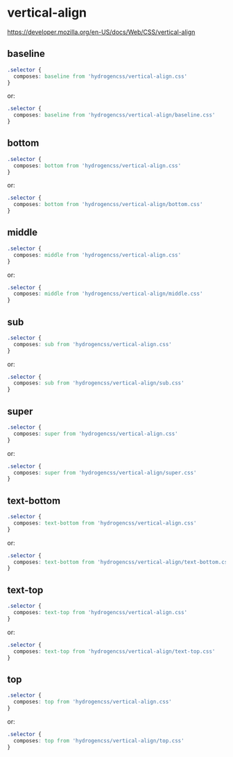 # vertical-align

https://developer.mozilla.org/en-US/docs/Web/CSS/vertical-align

## baseline
```css
.selector {
  composes: baseline from 'hydrogencss/vertical-align.css'
}
```

or:
```css
.selector {
  composes: baseline from 'hydrogencss/vertical-align/baseline.css'
}
```

## bottom
```css
.selector {
  composes: bottom from 'hydrogencss/vertical-align.css'
}
```

or:
```css
.selector {
  composes: bottom from 'hydrogencss/vertical-align/bottom.css'
}
```

## middle
```css
.selector {
  composes: middle from 'hydrogencss/vertical-align.css'
}
```

or:
```css
.selector {
  composes: middle from 'hydrogencss/vertical-align/middle.css'
}
```

## sub
```css
.selector {
  composes: sub from 'hydrogencss/vertical-align.css'
}
```

or:
```css
.selector {
  composes: sub from 'hydrogencss/vertical-align/sub.css'
}
```

## super
```css
.selector {
  composes: super from 'hydrogencss/vertical-align.css'
}
```

or:
```css
.selector {
  composes: super from 'hydrogencss/vertical-align/super.css'
}
```

## text-bottom
```css
.selector {
  composes: text-bottom from 'hydrogencss/vertical-align.css'
}
```

or:
```css
.selector {
  composes: text-bottom from 'hydrogencss/vertical-align/text-bottom.css'
}
```

## text-top
```css
.selector {
  composes: text-top from 'hydrogencss/vertical-align.css'
}
```

or:
```css
.selector {
  composes: text-top from 'hydrogencss/vertical-align/text-top.css'
}
```

## top
```css
.selector {
  composes: top from 'hydrogencss/vertical-align.css'
}
```

or:
```css
.selector {
  composes: top from 'hydrogencss/vertical-align/top.css'
}
```

